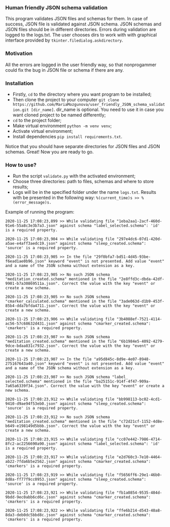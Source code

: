 ### Human friendly JSON schema validation
This program validates JSON files and schemas for them. In case of success, JSON file is validated against JSON schema. JSON schemas and JSON files should be in different directories. Errors during validation are logged to the logs.txt. The user chooses dirs to work with with graphical interface provided by `tkinter.filedialog.askdirectory`.


### Motivation
All the errors are logged in the user friendly way, so that nonprogammer could fix the bug in JSON file or schema if there are any.


### Installation
- Firstly, `cd` to the directory where you want program to be installed; 
- Then clone the project to your computer `git clone https://github.com/MariaMozgunova/user_friendly_JSON_schema_validation.git [dir_name]`. dir_name is optional. You need to use it in case you want cloned project to be named differently;  
- `cd` to the project folder;
- Make virtual environment `python -m venv venv`;
- Activate virtual environment;
- Install dependencies `pip install requirements.txt`.

Notice that you should have separate directories for JSON files and JSON schemas.
Great! Now you are ready to go.

### How to use?
- Run the script `validate.py` with the activated environment;
- Choose three directories: path to files, schemas and where to store results;
- Logs will be in the specified folder under the name `logs.txt`. Results with be presented in the following way: `%(current_time)s >> %(error_message)s.`

Example of running the program:
```
2020-11-25 17:08:23,899 >> While validating file "1eba2aa1-2acf-460d-91e6-55a8c3e3b7a3.json" against schema "label_selected.schema": 'id' is a required property.

2020-11-25 17:08:23,904 >> While validating file "297e4dc6-07d1-420d-a5ae-e4aff3aedc19.json" against schema "sleep_created.schema": 'source' is a required property.

2020-11-25 17:08:23,905 >> In the file "29f0bfa7-bd51-4d45-93be-f6ead1ae0b96.json" keyword "event" is not presented. Add value "event" and a name of the JSON schema without extension as a key.

2020-11-25 17:08:23,905 >> No such JSON schema "meditation_created.schema" mentioned in the file "2e8ffd3c-dbda-42df-9901-b7a30869511a.json". Correct the value with the key "event" or create a new schema.

2020-11-25 17:08:23,905 >> No such JSON schema "cmarker_calculated.schema" mentioned in the file "3ade063d-d1b9-453f-85b4-dda7bfda4711.json". Correct the value with the key "event" or create a new schema.

2020-11-25 17:08:23,906 >> While validating file "3b4088ef-7521-4114-ac56-57c68632d431.json" against schema "cmarker_created.schema": 'cmarkers' is a required property.

2020-11-25 17:08:23,907 >> No such JSON schema "meditation_created.schema" mentioned in the file "6b1984e5-4092-4279-9dce-bdaa831c7932.json". Correct the value with the key "event" or create a new schema.

2020-11-25 17:08:23,907 >> In the file "a95d845c-8d9e-4e07-8948-275167643a40.json" keyword "event" is not presented. Add value "event" and a name of the JSON schema without extension as a key.

2020-11-25 17:08:23,907 >> No such JSON schema "label_       selected.schema" mentioned in the file "ba25151c-914f-4f47-909a-7a65a6339f34.json". Correct the value with the key "event" or create a new schema.

2020-11-25 17:08:23,912 >> While validating file "bb998113-bc02-4cd1-9410-d9ae94f53eb0.json" against schema "sleep_created.schema": 'source' is a required property.

2020-11-25 17:08:23,912 >> No such JSON schema "meditation_created.schema" mentioned in the file "c72d21cf-1152-4d8e-b649-e198149d5bbb.json". Correct the value with the key "event" or create a new schema.

2020-11-25 17:08:23,915 >> While validating file "cc07e442-7986-4714-8fc2-ac2256690a90.json" against schema "label_selected.schema": 'id' is a required property.

2020-11-25 17:08:23,917 >> While validating file "e2d760c3-7e10-4464-ab22-7fda6b5e2562.json" against schema "cmarker_created.schema": 'cmarkers' is a required property.

2020-11-25 17:08:23,919 >> While validating file "f5656ff6-29e1-46b0-8d8a-ff77f9cc0953.json" against schema "sleep_created.schema": 'source' is a required property.

2020-11-25 17:08:23,921 >> While validating file "fb1a0854-9535-404d-9bdd-9ec0abb6cd6c.json" against schema "cmarker_created.schema": 'cmarkers' is a required property.

2020-11-25 17:08:23,922 >> While validating file "ffe6b214-d543-40a8-8da3-deb0dc5bbd8c.json" against schema "cmarker_created.schema": 'cmarkers' is a required property.
```
